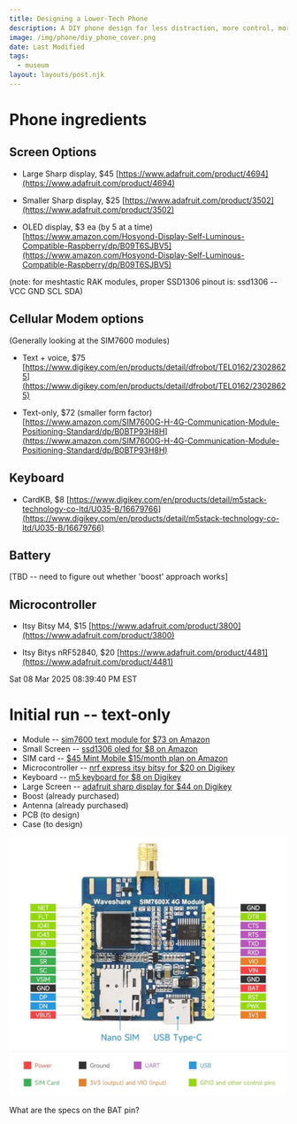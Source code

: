 ```yaml
---
title: Designing a Lower-Tech Phone
description: A DIY phone design for less distraction, more control, more flexibility, and (perhaps?) more security.
image: /img/phone/diy_phone_cover.png
date: Last Modified 
tags:
  - museum
layout: layouts/post.njk
---
```


# Phone ingredients

## Screen Options

- Large Sharp display, $45 [https://www.adafruit.com/product/4694](https://www.adafruit.com/product/4694)

- Smaller Sharp display, $25 [https://www.adafruit.com/product/3502](https://www.adafruit.com/product/3502)

- OLED display, $3 ea (by 5 at a time) [https://www.amazon.com/Hosyond-Display-Self-Luminous-Compatible-Raspberry/dp/B09T6SJBV5](https://www.amazon.com/Hosyond-Display-Self-Luminous-Compatible-Raspberry/dp/B09T6SJBV5)

(note: for meshtastic RAK modules, proper SSD1306 pinout is: ssd1306 -- VCC GND SCL SDA)

## Cellular Modem options

(Generally looking at the SIM7600 modules)

- Text + voice, $75 [https://www.digikey.com/en/products/detail/dfrobot/TEL0162/23028625](https://www.digikey.com/en/products/detail/dfrobot/TEL0162/23028625)

- Text-only, $72 (smaller form factor) [https://www.amazon.com/SIM7600G-H-4G-Communication-Module-Positioning-Standard/dp/B0BTP93H8H](https://www.amazon.com/SIM7600G-H-4G-Communication-Module-Positioning-Standard/dp/B0BTP93H8H)

## Keyboard

- CardKB, $8 [https://www.digikey.com/en/products/detail/m5stack-technology-co-ltd/U035-B/16679766](https://www.digikey.com/en/products/detail/m5stack-technology-co-ltd/U035-B/16679766)

## Battery

[TBD -- need to figure out whether 'boost' approach works]

## Microcontroller

- Itsy Bitsy M4, $15 [https://www.adafruit.com/product/3800](https://www.adafruit.com/product/3800)

- Itsy Bitys nRF52840, $20 [https://www.adafruit.com/product/4481](https://www.adafruit.com/product/4481)


Sat 08 Mar 2025 08:39:40 PM EST

# Initial run -- text-only

- Module -- [sim7600 text module for $73 on Amazon](https://www.amazon.com/SIM7600G-H-4G-Communication-Module-Positioning-Standard/dp/B0BTP93H8H/ref=asc_df_B0BTP93H8H)
- Small Screen -- [ssd1306 oled for $8 on Amazon](https://www.amazon.com/DIYmall-Serial-128x64-Display-Arduino/dp/B00O2KDQBE?th=1)
- SIM card -- [$45 Mint Mobile $15/month plan on Amazon](https://www.amazon.com/gp/aw/d/B0741FV7ZV/?_encoding=UTF8)
- Microcontroller -- [nrf express itsy bitsy for $20 on Digikey](https://www.digikey.com/en/products/detail/adafruit-industries-llc/4481/11497502)
- Keyboard -- [m5 keyboard for $8 on Digikey](https://www.digikey.com/en/products/detail/m5stack-technology-co-ltd/U035-B/16679766)
- Large Screen -- [adafruit sharp display for $44 on Digikey](https://www.digikey.com/en/products/detail/adafruit-industries-llc/4694/13157994) 
- Boost (already purchased)
- Antenna (already purchased)
- PCB (to design)
- Case (to design)

![](/img/phone/sim7600_module.png)

What are the specs on the BAT pin?





